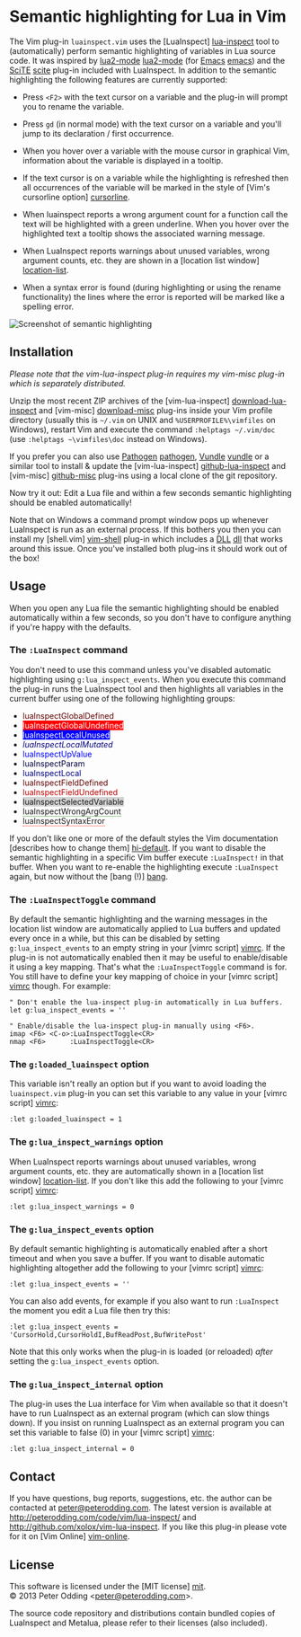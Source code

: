 # Semantic highlighting for Lua in Vim

The Vim plug-in `luainspect.vim` uses the [LuaInspect] [lua-inspect] tool to (automatically) perform semantic highlighting of variables in Lua source code. It was inspired by [lua2-mode] [lua2-mode] (for [Emacs] [emacs]) and the [SciTE] [scite] plug-in included with LuaInspect. In addition to the semantic highlighting the following features are currently supported:

 * Press `<F2>` with the text cursor on a variable and the plug-in will prompt you to rename the variable.

 * Press `gd` (in normal mode) with the text cursor on a variable and you'll jump to its declaration / first occurrence.

 * When you hover over a variable with the mouse cursor in graphical Vim, information about the variable is displayed in a tooltip.

 * If the text cursor is on a variable while the highlighting is refreshed then all occurrences of the variable will be marked in the style of [Vim's cursorline option] [cursorline].

 * When luainspect reports a wrong argument count for a function call the text will be highlighted with a green underline. When you hover over the highlighted text a tooltip shows the associated warning message.

 * When LuaInspect reports warnings about unused variables, wrong argument counts, etc. they are shown in a [location list window] [location-list].

 * When a syntax error is found (during highlighting or using the rename functionality) the lines where the error is reported will be marked like a spelling error.

![Screenshot of semantic highlighting](http://peterodding.com/code/vim/luainspect/screenshot.png)

## Installation

*Please note that the vim-lua-inspect plug-in requires my vim-misc plug-in which is separately distributed.*

Unzip the most recent ZIP archives of the [vim-lua-inspect] [download-lua-inspect] and [vim-misc] [download-misc] plug-ins inside your Vim profile directory (usually this is `~/.vim` on UNIX and `%USERPROFILE%\vimfiles` on Windows), restart Vim and execute the command `:helptags ~/.vim/doc` (use `:helptags ~\vimfiles\doc` instead on Windows).

If you prefer you can also use [Pathogen] [pathogen], [Vundle] [vundle] or a similar tool to install & update the [vim-lua-inspect] [github-lua-inspect] and [vim-misc] [github-misc] plug-ins using a local clone of the git repository.

Now try it out: Edit a Lua file and within a few seconds semantic highlighting should be enabled automatically!

Note that on Windows a command prompt window pops up whenever LuaInspect is run as an external process. If this bothers you then you can install my [shell.vim] [vim-shell] plug-in which includes a [DLL] [dll] that works around this issue. Once you've installed both plug-ins it should work out of the box!

## Usage

When you open any Lua file the semantic highlighting should be enabled automatically within a few seconds, so you don't have to configure anything if you're happy with the defaults.

### The `:LuaInspect` command

You don't need to use this command unless you've disabled automatic highlighting using `g:lua_inspect_events`. When you execute this command the plug-in runs the LuaInspect tool and then highlights all variables in the current buffer using one of the following highlighting groups:

 * <span style="color: #600000">luaInspectGlobalDefined</span>
 * <span style="color: #FFF; background: #F00">luaInspectGlobalUndefined</span>
 * <span style="color: #FFF; background: #00F">luaInspectLocalUnused</span>
 * <span style="color: #000080; font-style: italic">luaInspectLocalMutated</span>
 * <span style="color: #00F">luaInspectUpValue</span>
 * <span style="color: #000040">luaInspectParam</span>
 * <span style="color: #000080">luaInspectLocal</span>
 * <span style="color: #600000">luaInspectFieldDefined</span>
 * <span style="color: #C00000">luaInspectFieldUndefined</span>
 * <span style="background: #D3D3D3">luaInspectSelectedVariable</span>
 * <span style="border-bottom: 1px dotted green">luaInspectWrongArgCount</span>
 * <span style="border-bottom: 1px dotted red">luaInspectSyntaxError</span>

If you don't like one or more of the default styles the Vim documentation [describes how to change them] [hi-default]. If you want to disable the semantic highlighting in a specific Vim buffer execute `:LuaInspect!` in that buffer. When you want to re-enable the highlighting execute `:LuaInspect` again, but now without the [bang (!)] [bang].

### The `:LuaInspectToggle` command

By default the semantic highlighting and the warning messages in the location list window are automatically applied to Lua buffers and updated every once in a while, but this can be disabled by setting `g:lua_inspect_events` to an empty string in your [vimrc script] [vimrc]. If the plug-in is not automatically enabled then it may be useful to enable/disable it using a key mapping. That's what the `:LuaInspectToggle` command is for. You still have to define your key mapping of choice in your [vimrc script] [vimrc] though. For example:

    " Don't enable the lua-inspect plug-in automatically in Lua buffers.
    let g:lua_inspect_events = ''

    " Enable/disable the lua-inspect plug-in manually using <F6>.
    imap <F6> <C-o>:LuaInspectToggle<CR>
    nmap <F6>      :LuaInspectToggle<CR>

### The `g:loaded_luainspect` option

This variable isn't really an option but if you want to avoid loading the `luainspect.vim` plug-in you can set this variable to any value in your [vimrc script] [vimrc]:

    :let g:loaded_luainspect = 1

### The `g:lua_inspect_warnings` option

When LuaInspect reports warnings about unused variables, wrong argument counts, etc. they are automatically shown in a [location list window] [location-list]. If you don't like this add the following to your [vimrc script] [vimrc]:

    :let g:lua_inspect_warnings = 0

### The `g:lua_inspect_events` option

By default semantic highlighting is automatically enabled after a short timeout and when you save a buffer. If you want to disable automatic highlighting altogether add the following to your [vimrc script] [vimrc]:

    :let g:lua_inspect_events = ''

You can also add events, for example if you also want to run `:LuaInspect` the moment you edit a Lua file then try this:

    :let g:lua_inspect_events = 'CursorHold,CursorHoldI,BufReadPost,BufWritePost'

Note that this only works when the plug-in is loaded (or reloaded) *after* setting the `g:lua_inspect_events` option.

### The `g:lua_inspect_internal` option

The plug-in uses the Lua interface for Vim when available so that it doesn't have to run LuaInspect as an external program (which can slow things down). If you insist on running LuaInspect as an external program you can set this variable to false (0) in your [vimrc script] [vimrc]:

    :let g:lua_inspect_internal = 0

## Contact

If you have questions, bug reports, suggestions, etc. the author can be contacted at <peter@peterodding.com>. The latest version is available at <http://peterodding.com/code/vim/lua-inspect/> and <http://github.com/xolox/vim-lua-inspect>. If you like this plug-in please vote for it on [Vim Online] [vim-online].

## License

This software is licensed under the [MIT license] [mit].  
© 2013 Peter Odding &lt;<peter@peterodding.com>&gt;.

The source code repository and distributions contain bundled copies of
LuaInspect and Metalua, please refer to their licenses (also included).

[bang]: http://vimdoc.sourceforge.net/htmldoc/map.html#:command-bang
[cursorline]: http://vimdoc.sourceforge.net/htmldoc/options.html#%27cursorline%27
[dll]: http://en.wikipedia.org/wiki/Dynamic-link_library
[download-lua-inspect]: http://peterodding.com/code/vim/downloads/lua-inspect.zip
[download-misc]: http://peterodding.com/code/vim/downloads/misc.zip
[emacs]: http://www.gnu.org/software/emacs/
[github-lua-inspect]: http://github.com/xolox/vim-lua-inspect
[github-misc]: http://github.com/xolox/vim-misc
[hi-default]: http://vimdoc.sourceforge.net/htmldoc/syntax.html#:hi-default
[location-list]: http://vimdoc.sourceforge.net/htmldoc/quickfix.html#location-list
[lua-inspect]: http://lua-users.org/wiki/LuaInspect
[lua2-mode]: http://www.enyo.de/fw/software/lua-emacs/lua2-mode.html
[mit]: http://en.wikipedia.org/wiki/MIT_License
[pathogen]: http://www.vim.org/scripts/script.php?script_id=2332
[scite]: http://www.scintilla.org/SciTE.html
[vim-online]: http://www.vim.org/scripts/script.php?script_id=3169
[vim-shell]: http://peterodding.com/code/vim/shell/
[vimrc]: http://vimdoc.sourceforge.net/htmldoc/starting.html#vimrc
[vundle]: https://github.com/gmarik/vundle
